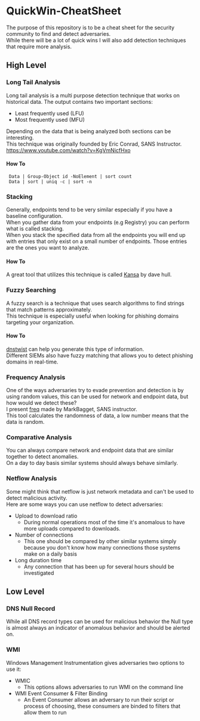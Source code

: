 # QuickWin-CheatSheet
The purpose of this repository is to be a cheat sheet for the security community to find and detect adversaries.  
While there will be a lot of quick wins I will also add detection techniques that require more analysis.  

## High Level

### Long Tail Analysis
Long tail analysis is a multi purpose detection technique that works on historical data. The output contains two important sections:  
* Least frequently used (LFU)  
* Most frequently used (MFU)  

Depending on the data that is being analyzed both sections can be interesting.  
This technique was originally founded by Eric Conrad, SANS Instructor.  
https://www.youtube.com/watch?v=KgVmNicfHxo

#### How To  

` Data | Group-Object id -NoElement | sort count`  
` Data | sort | uniq -c | sort -n`  

### Stacking
Generally, endpoints tend to be very similar especially if you have a baseline configuration.  
When you gather data from your endpoints  (e.g Registry) you can perform what is called stacking.  
When you stack the specified data from all the endpoints you will end up with entries that only exist on a small number of endpoints. Those entries are the ones you want to analyze.  

#### How To  

A great tool that utilizes this technique is called [Kansa](https://github.com/davehull/Kansa/) by dave hull.  




### Fuzzy Searching 
A fuzzy search is a technique that uses search algorithms to find strings that match patterns approximately.  
This technique is especially useful when looking for phishing domains targeting your organization.  

#### How To  
[dnstwist](https://github.com/elceef/dnstwist) can help you generate this type of information.  
Different SIEMs also have fuzzy matching that allows you to detect phishing domains in real-time.  



### Frequency Analysis
One of the ways adversaries try to evade prevention and detection is by using random values, this can be used for network and endpoint data, but how would we detect these?  
I present [freq](https://github.com/MarkBaggett/freq) made by MarkBagget, SANS instructor.  
This tool calculates the randomness of data, a low number means that the data is random.  



### Comparative Analysis
You can always compare network and endpoint data that are similar together to detect anomalies.  
On a day to day basis similar systems should always behave similarly.  



### Netflow Analysis
Some might think that netflow is just network metadata and can't be used to detect malicious activity.  
Here are some ways you can use netflow to detect adversaries:  
* Upload to download ratio  
  - During normal operations most of the time it's anomalous to have more uploads compared to downloads.  
* Number of connections
  - This one should be compared by other similar systems simply because you don't know how many connections those systems make on a daily basis
* Long duration time
  - Any connection that has been up for several hours should be investigated 



## Low Level

### DNS Null Record
While all DNS record types can be used for malicious behavior the Null type is almost always an indicator of anomalous behavior and should be alerted on.  


### WMI
Windows Management Instrumentation gives adversaries two options to use it:
* WMIC
  - This options allows adversaries to run WMI on the command line
* WMI Event Consumer & Filter Binding 
  - An Event Consumer allows an adversary to run their script or process of choosing, these consumers are binded to filters that allow them to run
